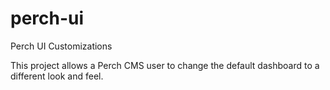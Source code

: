 # perch-ui
Perch UI Customizations

This project allows a Perch CMS user to change the default dashboard to a different look and feel.
